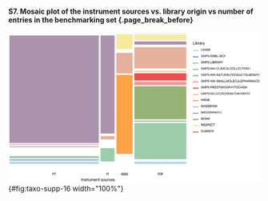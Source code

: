 #### S7. Mosaic plot of the instrument sources vs. library origin vs number of entries in the benchmarking set {.page_break_before}

![Mosaic plot of the instrument sources vs. library origin vs number of entries in the benchmarking set](images/taxo-supp-16.svg){#fig:taxo-supp-16 width="100%"}

